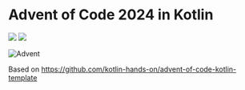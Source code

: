 # Advent of Code 2024 in Kotlin

![](https://img.shields.io/badge/day%20📅-3-blue) ![](https://img.shields.io/badge/stars%20⭐-4-yellow)

![Advent](https://www.pixelmancer.com.br/projects/advent-of-code.jpg)

Based on https://github.com/kotlin-hands-on/advent-of-code-kotlin-template
